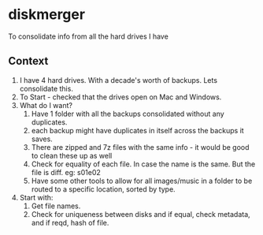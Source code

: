 # diskmerger
To consolidate info from all the hard drives I have

## Context
1. I have 4 hard drives. With a decade's worth of backups. Lets consolidate this. 
2. To Start - checked that the drives open on Mac and Windows. 
3. What do I want? 
   1. Have 1 folder with all the backups consolidated without any duplicates. 
   2. each backup might have duplicates in itself across the backups it saves.
   3. There are zipped and 7z files with the same info - it would be good to clean these up as well
   4. Check for equality of each file. In case the name is the same. But the file is diff. eg: s01e02
   5. Have some other tools to allow for all images/music in a folder to be routed to a specific location, sorted by type. 
4. Start with:
   1. Get file names. 
   2. Check for uniqueness between disks and if equal, check metadata, and if reqd, hash of file.
